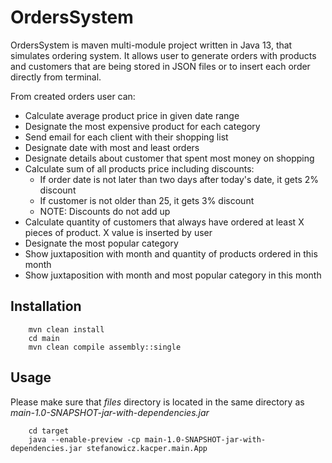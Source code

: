 # OrdersSystem
OrdersSystem is maven multi-module project written in Java 13, that simulates ordering system.
It allows user to generate orders with products and customers that are being stored in JSON files 
or to insert each order directly from terminal.

From created orders user can:
* Calculate average product price in given date range 
* Designate the most expensive product for each category
* Send email for each client with their shopping list
* Designate date with most and least orders
* Designate details about customer that spent most money on shopping
* Calculate sum of all products price including discounts:
    * If order date is not later than two days after today's date, it gets 2% discount
    * If customer is not older than 25, it gets 3% discount
    * NOTE: Discounts do not add up
* Calculate quantity of customers that always have ordered at least X pieces of product.
  X value is inserted by user    
* Designate the most popular category
* Show juxtaposition with month and quantity of products ordered in this month
* Show juxtaposition with month and most popular category in this month

## Installation
```
    mvn clean install
    cd main
    mvn clean compile assembly::single 
```

## Usage 
Please make sure that _files_ directory is located in 
the same directory as _main-1.0-SNAPSHOT-jar-with-dependencies.jar_
```
    cd target
    java --enable-preview -cp main-1.0-SNAPSHOT-jar-with-dependencies.jar stefanowicz.kacper.main.App
```


